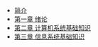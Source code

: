 
- [简介](README.md) 
- [第一章 绪论](第一章/第一章.md)
- [第二章 计算机系统基础知识](第二章/第二章.md)
- [第三章 信息系统基础知识](第三章/第三章.md)
